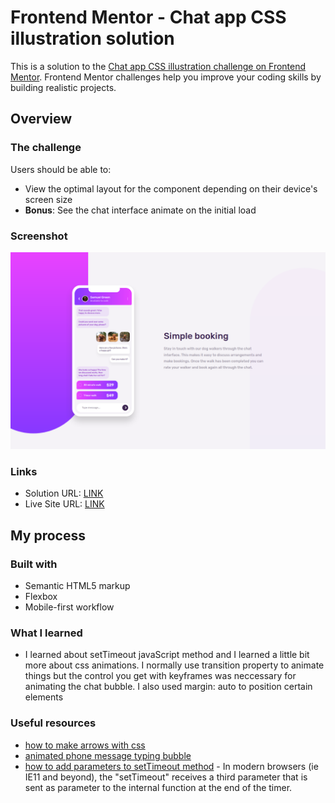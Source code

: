 # Frontend Mentor - Chat app CSS illustration solution

This is a solution to the [Chat app CSS illustration challenge on Frontend Mentor](https://www.frontendmentor.io/challenges/chat-app-css-illustration-O5auMkFqY). Frontend Mentor challenges help you improve your coding skills by building realistic projects.

## Overview

### The challenge

Users should be able to:

-   View the optimal layout for the component depending on their device's screen size
-   **Bonus**: See the chat interface animate on the initial load

### Screenshot

![](./screenshot.png)

### Links

-   Solution URL: [LINK](https://www.frontendmentor.io/solutions/app-illustration-with-animated-chat-mobile-first-workflow-rcCI9-w8L)
-   Live Site URL: [LINK](https://conradmcgrifter.github.io/app-illustration/)

## My process

### Built with

-   Semantic HTML5 markup
-   Flexbox
-   Mobile-first workflow

### What I learned

-   I learned about setTimeout javaScript method and I learned a little bit more about css animations. I normally use transition property to animate things but the control you get with keyframes was neccessary for animating the chat bubble. I also used margin: auto to position certain elements

### Useful resources

-   [how to make arrows with css](https://www.w3schools.com/howto/howto_css_arrows.asp)
-   [animated phone message typing bubble](https://codepen.io/s8770125/pen/yDmrb?editors=1100)
-   [how to add parameters to setTimeout method](https://stackoverflow.com/questions/1190642/how-can-i-pass-a-parameter-to-a-settimeout-callback) - In modern browsers (ie IE11 and beyond), the "setTimeout" receives a third parameter that is sent as parameter to the internal function at the end of the timer.
